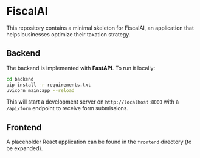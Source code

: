 # FiscalAI

This repository contains a minimal skeleton for FiscalAI, an application that helps businesses optimize their taxation strategy.

## Backend
The backend is implemented with **FastAPI**. To run it locally:

```bash
cd backend
pip install -r requirements.txt
uvicorn main:app --reload
```

This will start a development server on `http://localhost:8000` with a `/api/form` endpoint to receive form submissions.

## Frontend
A placeholder React application can be found in the `frontend` directory (to be expanded).
